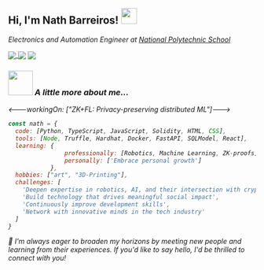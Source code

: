 <h2> Hi, I'm Nath Barreiros! 
<img src="https://media.giphy.com/media/q3kBTEbu3InMQ/giphy.gif" width="32">
</h2>
<p><em>Electronics and Automation Engineer at <a href="https://www.epn.edu.ec/">National Polytechnic School</a>
<div>
  
  <a href="mailto:nathalia.barreirosf@gmail.com" target="_blank"> 
  <img  align="center"  src="https://img.shields.io/badge/-gmail-success" /></a><a  href="https://twitter.com/NathBarreiros"  target="_blank">
  <img  align="center"  src="https://img.shields.io/badge/-twitter-informational" /></a>
  <a  href="https://www.linkedin.com/in/nathbarreiros/"  target="_blank">
  <img  align="center"  src="https://img.shields.io/badge/-linkedin-important" /></a> 
</div>

### <img src="https://media.giphy.com/media/l0HlGeTBdTqMll15u/giphy.gif" width="50"> A little more about me...
<---workingOn: ["ZK+FL: Privacy-preserving distributed ML"]--->

```javascript
const nath = {
  code: [Python, TypeScript, JavaScript, Solidity, HTML, CSS],
  tools: [Node, Truffle, Hardhat, Docker, FastAPI, SQLModel, React],
  learning: {
                professionally: [Robotics, Machine Learning, ZK-proofs],
                personally: ['Embrace personal growth']
            },
  hobbies: ["art", "3D-Printing"],
  challenges: [
    'Deepen expertise in robotics, AI, and their intersection with cryptography',
    'Build technology that drives meaningful social impact',
    'Continuously improve development skills',
    'Network with innovative minds in the tech industry'
  ]
}
```

👾 <em>I'm always eager to broaden my horizons by meeting new people and learning from their experiences. If you'd like to say hello, I'd be thrilled to connect with you!</em>

